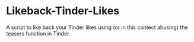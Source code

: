 # Likeback-Tinder-Likes
A script to like back your Tinder likes using (or in this contect abusing) the teasers function in Tinder.
